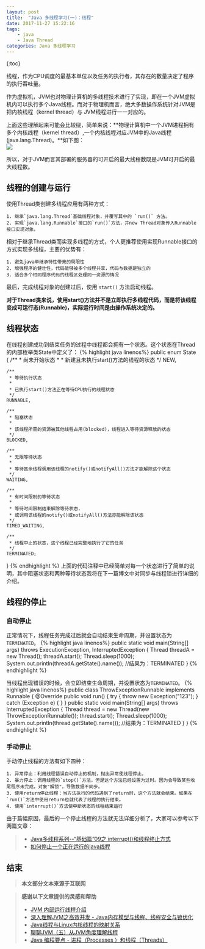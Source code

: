 ```yaml
---
layout: post
title:  "Java 多线程学习(一)：线程"
date: 2017-11-27 15:22:16
tags: 
    - java
    - Java Thread 
categories: Java 多线程学习 
---
```


{:toc}

线程，作为CPU调度的最基本单位以及任务的执行者，其存在的数量决定了程序的执行吞吐量。

作为虚拟机，JVM也对物理计算机的多线程技术进行了实现，即在一个JVM虚拟机内可以执行多个Java线程。而对于物理机而言，绝大多数操作系统针对JVM是把内核线程（kernel thread）与 JVM线程进行一一对应的。

上面这些理解起来可能会比较绕，简单来说：**物理计算机中一个JVM进程拥有多个内核线程（kernel thread）,一个内核线程对应JVM中的Java线程(java.lang.Thread)。**如下图：  
![](https://s1.ax1x.com/2017/11/23/R74yR.jpg)

所以，对于JVM而言其部署的服务器的可开启的最大线程数既是JVM可开启的最大线程数。

<!--more-->

## 线程的创建与运行
使用Thread类创建多线程应用有两种方式：

	1. 继承`java.lang.Thread`基础线程对象，并覆写其中的 `run()` 方法。  
	2. 实现`java.lang.Runnable`接口的`run()`方法，并new Thread对象传入Runnable接口实现对象。  

相对于继承Thread类而实现多线程的方式，个人更推荐使用实现Runnable接口的方式实现多线程，主要的优势有：
  
	1. 避免java单继承特性带来的局限性
	2. 增强程序的健壮性，代码能够被多个线程共享，代码与数据是独立的
	3. 适合多个相同程序代码的线程区处理同一资源的情况  

最后，完成线程对象的创建过后，使用 `start()` 方法启动线程。

**对于Thread类来说，使用start()方法并不是立即执行多线程代码，而是将该线程变成可运行态(Runnable)，实际运行时间是由操作系统决定的。**

## 线程状态
在线程创建成功到结束任务的过程中线程都会拥有一个状态。这个状态在Thread的内部枚举类State中定义了：
{% highlight java linenos%}
public enum State {
	/**
     * 尚未开始状态
     * 
     * 新建且未执行start()方法的线程的状态
     */
    NEW,

    /**
     * 等待执行状态
     * 
     * 已执行start()方法正在等待CPU执行的线程状态
     */
    RUNNABLE,

	/**
     * 阻塞状态
     * 
     * 该线程所需的资源被其他线程占用(blocked)，线程进入等待资源释放的状态
     */
    BLOCKED,

	/**
     * 无限等待状态
     * 
     * 等待其余线程调用该线程的notify()或notifyAll()方法才能解除这个状态
     */
    WAITING,

	/**
     * 有时间限制的等待状态
     * 
     * 等待时间限制结束解除等待状态，
     * 或调用该线程的notify()或notifyAll()方法亦能解除该状态
     */
    TIMED_WAITING,

	/**
     * 线程中止的状态，这个线程已经完整地执行了它的任务
     */
    TERMINATED;
}
{% endhighlight %}
上面的代码注释中已经简单对每一个状态进行了简单的说明，其中阻塞状态和两种等待状态我将在下一篇博文中对同步与线程锁进行详细的介绍。

## 线程的停止
### 自动停止
正常情况下，线程任务完成过后就会自动结束生命周期，并设置状态为`TERMINATED`。
{% highlight java linenos%}
public static void main(String[] args) throws ExecutionException, InterruptedException {
    Thread threadA = new Thread();
    threadA.start();
    Thread.sleep(1000);
    System.out.println(threadA.getState().name());	//结果为：TERMINATED
}
{% endhighlight %}

当线程出现错误的时候，会立即结束生命周期，并设置状态为`TERMINATED`。
{% highlight java linenos%}
public class ThrowExceptionRunnable implements Runnable {
    @Override
    public void run() {
        try {
            throw new Exception("123");
        } catch (Exception e) {
        }
    }
    public static void main(String[] args) throws InterruptedException {
        Thread thread = new Thread(new ThrowExceptionRunnable());
        thread.start();
        Thread.sleep(1000);
        System.out.println(thread.getState().name());	//结果为：TERMINATED
    }
}
{% endhighlight %}

### 手动停止
手动停止线程的方法有如下四种：

	1. 异常停止：利用线程错误自动停止的机制，抛出异常使线程停止。
	2. 暴力停止：调用线程的`stop()`方法，但是这个方法已经设置为过时。因为会导致某些收尾程序未完成，对象"解锁"，导致数据不同步。
	3. 使用return停止线程：当方法执行的代码遇到了return时，这个方法就会结束。如果在`run()`方法中使用return也就代表了线程的执行结束。
	4. 使用`interrupt()`方法使中断状态的线程结束运行

由于篇幅原因，最后的一个停止线程的方法就无法详细分析了，大家可以参考以下两篇文章：
> - [Java多线程系列--“基础篇”09之 interrupt()和线程终止方式](http://www.cnblogs.com/skywang12345/p/3479949.html)
> - [如何停止一个正在运行的java线程](http://ibruce.info/2013/12/19/how-to-stop-a-java-thread/)

## 结束

>**本文部分文本来源于互联网**

>**感谢以下文章提供的灵感和帮助**  
> - [JVM 内部运行线程介绍](http://ifeve.com/jvm-thread/)   
> - [深入理解JVM之高效并发 - Java内存模型与线程、线程安全与锁优化](http://wanglizhi.github.io/2016/07/16/JVM-JMM-And-Thread/#%E7%BA%BF%E7%A8%8B%E7%9A%84%E5%AE%9E%E7%8E%B0)  
> - [Java线程与Linux内核线程的映射关系](http://blog.sina.com.cn/s/blog_605f5b4f010198b5.html)
> - [聊聊JVM（五）从JVM角度理解线程](http://blog.csdn.net/iter_zc/article/details/41843595)  
> - [Java 编程要点 - 进程（Processes ）和线程（Threads）](https://waylau.gitbooks.io/essential-java/docs/concurrency-Processes%20and%20Threads.html)  
